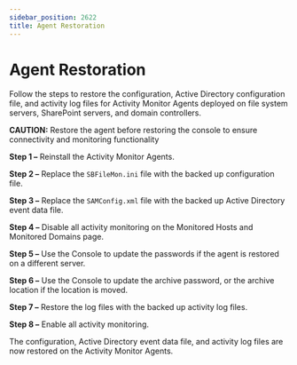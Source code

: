 ```yaml
---
sidebar_position: 2622
title: Agent Restoration
---
```


# Agent Restoration

Follow the steps to restore the configuration, Active Directory configuration file, and activity log files for Activity Monitor Agents deployed on file system servers, SharePoint servers, and domain controllers.

**CAUTION:** Restore the agent before restoring the console to ensure connectivity and monitoring functionality

**Step 1 –** Reinstall the Activity Monitor Agents.

**Step 2 –** Replace the `SBFileMon.ini` file with the backed up configuration file.

**Step 3 –** Replace the `SAMConfig.xml` file with the backed up Active Directory event data file.

**Step 4 –** Disable all activity monitoring on the Monitored Hosts and Monitored Domains page.

**Step 5 –** Use the Console to update the passwords if the agent is restored on a different server.

**Step 6 –** Use the Console to update the archive password, or the archive location if the location is moved.

**Step 7 –** Restore the log files with the backed up activity log files.

**Step 8 –** Enable all activity monitoring.

The configuration, Active Directory event data file, and activity log files are now restored on the Activity Monitor Agents.